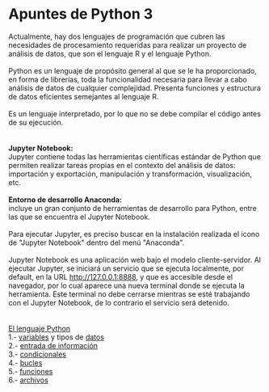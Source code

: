 # Apuntes de Python 3

Actualmente, hay dos lenguajes de programación que cubren las necesidades de procesamiento requeridas para realizar un proyecto de análisis de datos, que son el lenguaje R y el lenguaje Python.
<br><br>
Python es un lenguaje de propósito general al que se le ha proporcionado, en forma de librerías, toda la funcionalidad necesaria para llevar a cabo análisis de datos de cualquier complejidad. Presenta funciones y estructura de datos eficientes semejantes al lenguaje R.<br>
<br>
Es un lenguaje interpretado, por lo que no se debe compilar el código antes de su ejecución.<br>
<br>
<br>
<b>Jupyter Notebook:</b><br>
Jupyter contiene todas las herramientas científicas estándar de Python que permiten realizar tareas propias en el contexto del análisis de datos: importación y exportación, manipulación y transformación, visualización, etc.<br>
<br>
<b>Entorno de desarrollo Anaconda:</b><br>
incluye un gran conjunto de herramientas de desarrollo para Python, entre las que se encuentra el Jupyter Notebook.<br><br>
Para ejecutar Jupyter, es preciso buscar en la instalación realizada el icono de "Jupyter Notebook" dentro del menú "Anaconda".<br><br>
Jupyter Notebook es una aplicación web bajo el modelo cliente-servidor. Al ejecutar Jupyter, se iniciará un servicio que se ejecuta localmente, por default, en la URL http://127.0.0.1:8888, y que es accesible desde el navegador, por lo cual aparece una nueva terminal donde se ejecuta la herramienta. Este terminal no debe cerrarse mientras se esté trabajando con el Jupyter Notebook, de lo contrario el servicio será detenido.<br><br>
<br><u>El lenguaje Python</u><br>
1.- [variables](variables.txt) y tipos de [datos](datos.txt)<br>
2.- [entrada de información](entrada.txt)<br>
3.- [condicionales](condicionales.txt)<br>
4.- [bucles](bucles.txt)<br>
5.- [funciones](funciones.txt)<br>
6.- [archivos](archivos.txt)<br>